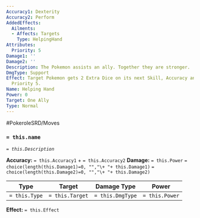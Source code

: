 ```yaml
---
Accuracy1: Dexterity
Accuracy2: Perform
AddedEffects:
  Ailments:
  - Affects: Targets
    Type: HelpingHand
Attributes:
  Priority: 5
Damage1: ''
Damage2: ''
Description: The Pokemon assists an ally. Together they are stronger.
DmgType: Support
Effect: Target Pokemon gets 2 Extra Dice on its next Skill, Accuracy and Damage Rolls.
  Priority 5.
Name: Helping Hand
Power: 0
Target: One Ally
Type: Normal
---
```


#PokeroleSRD/Moves

### `= this.name` 
*`= this.Description`*

**Accuracy:** `= this.Accuracy1` + `= this.Accuracy2`
**Damage:** `= this.Power` `= choice(length(this.Damage1)=0, "","\+ "+ this.Damage1)` `= choice(length(this.Damage2)=0, "","\+ "+ this.Damage2)`

| Type          | Target          | Damage Type          | Power          |
| ------------- | --------------- | ---------------- | -------------- |
| `= this.Type` | `= this.Target` | `= this.DmgType` | `= this.Power` | 

**Effect:** `= this.Effect`